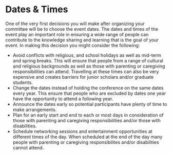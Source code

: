 # Dates & Times

One of the very first decisions you will make after organizing your committee will be to choose the event dates. The dates and times of the event play an important role in ensuring a wide range of people can contribute to the knowledge sharing and learning that is the goal of your event. In making this decision you might consider the following:
- Avoid conflicts with religious, and school holidays as well as mid-term and spring breaks. This will ensure that people from a range of cultural and religious backgrounds as well as those with parenting or caregiving responsibilities can attend. Travelling at these times can also be very expensive and creates barriers for junior scholars and/or graduate students.
- Change the dates instead of holding the conference on the same dates every year. This ensure that people who are excluded by dates one year have the opportunity to attend a following year.
- Announce the dates early so potential participants have plenty of time to make arrangements.
- Plan for an early start and end to each or most days in consideration of those with parenting and caregiving responsibilities and/or those with disabilities.
- Schedule networking sessions and entertainment opportunities at different times of the day. When scheduled at the end of the day many people with parenting or caregiving responsibilites and/or disabilities cannot attend.
